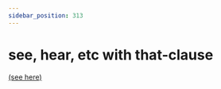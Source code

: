 ```yaml
---
sidebar_position: 313
---
```


# see, hear, etc with that-clause

[(see here)](./hear-see-etc-with-that-clause)
